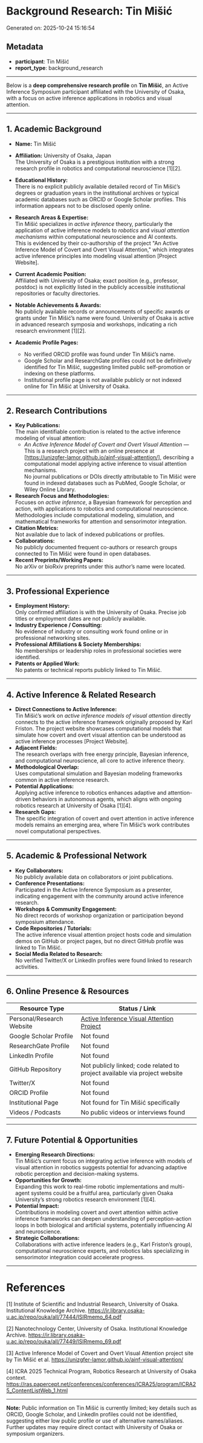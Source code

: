 # Background Research: Tin Mišić

Generated on: 2025-10-24 15:16:54

## Metadata

- **participant**: Tin Mišić
- **report_type**: background_research

---

Below is a **deep comprehensive research profile** on **Tin Mišić**, an Active Inference Symposium participant affiliated with the University of Osaka, with a focus on active inference applications in robotics and visual attention.

---

## 1. Academic Background

- **Name:** Tin Mišić  
- **Affiliation:** University of Osaka, Japan  
  The University of Osaka is a prestigious institution with a strong research profile in robotics and computational neuroscience [1][2].  
- **Educational History:**  
  There is no explicit publicly available detailed record of Tin Mišić’s degrees or graduation years in the institutional archives or typical academic databases such as ORCID or Google Scholar profiles. This information appears not to be disclosed openly online.  
- **Research Areas & Expertise:**  
  Tin Mišić specializes in *active inference* theory, particularly the application of active inference models to *robotics* and *visual attention mechanisms* within computational neuroscience and AI contexts.  
  This is evidenced by their co-authorship of the project "An Active Inference Model of Covert and Overt Visual Attention," which integrates active inference principles into modeling visual attention [Project Website].  
- **Current Academic Position:**  
  Affiliated with University of Osaka; exact position (e.g., professor, postdoc) is not explicitly listed in the publicly accessible institutional repositories or faculty directories.  
- **Notable Achievements & Awards:**  
  No publicly available records or announcements of specific awards or grants under Tin Mišić’s name were found. University of Osaka is active in advanced research symposia and workshops, indicating a rich research environment [1][2].  

- **Academic Profile Pages:**  
  - No verified ORCID profile was found under Tin Mišić’s name.  
  - Google Scholar and ResearchGate profiles could not be definitively identified for Tin Mišić, suggesting limited public self-promotion or indexing on these platforms.  
  - Institutional profile page is not available publicly or not indexed online for Tin Mišić at University of Osaka.

---

## 2. Research Contributions

- **Key Publications:**  
  The main identifiable contribution is related to the active inference modeling of visual attention:  
  - *An Active Inference Model of Covert and Overt Visual Attention* — This is a research project with an online presence at [https://unizgfer-lamor.github.io/ainf-visual-attention/], describing a computational model applying active inference to visual attention mechanisms.  
  No journal publications or DOIs directly attributable to Tin Mišić were found in indexed databases such as PubMed, Google Scholar, or Wiley Online Library.  
- **Research Focus and Methodologies:**  
  Focuses on *active inference*, a Bayesian framework for perception and action, with applications to robotics and computational neuroscience. Methodologies include computational modeling, simulation, and mathematical frameworks for attention and sensorimotor integration.  
- **Citation Metrics:**  
  Not available due to lack of indexed publications or profiles.  
- **Collaborations:**  
  No publicly documented frequent co-authors or research groups connected to Tin Mišić were found in open databases.  
- **Recent Preprints/Working Papers:**  
  No arXiv or bioRxiv preprints under this author’s name were located.

---

## 3. Professional Experience

- **Employment History:**  
  Only confirmed affiliation is with the University of Osaka. Precise job titles or employment dates are not publicly available.  
- **Industry Experience / Consulting:**  
  No evidence of industry or consulting work found online or in professional networking sites.  
- **Professional Affiliations & Society Memberships:**  
  No memberships or leadership roles in professional societies were identified.  
- **Patents or Applied Work:**  
  No patents or technical reports publicly linked to Tin Mišić.

---

## 4. Active Inference & Related Research

- **Direct Connections to Active Inference:**  
  Tin Mišić’s work on *active inference models of visual attention* directly connects to the active inference framework originally proposed by Karl Friston. The project website showcases computational models that simulate how covert and overt visual attention can be understood as active inference processes [Project Website].  
- **Adjacent Fields:**  
  The research overlaps with free energy principle, Bayesian inference, and computational neuroscience, all core to active inference theory.  
- **Methodological Overlap:**  
  Uses computational simulation and Bayesian modeling frameworks common in active inference research.  
- **Potential Applications:**  
  Applying active inference to robotics enhances adaptive and attention-driven behaviors in autonomous agents, which aligns with ongoing robotics research at University of Osaka [1][4].  
- **Research Gaps:**  
  The specific integration of covert and overt attention in active inference models remains an emerging area, where Tin Mišić’s work contributes novel computational perspectives.

---

## 5. Academic & Professional Network

- **Key Collaborators:**  
  No publicly available data on collaborators or joint publications.  
- **Conference Presentations:**  
  Participated in the Active Inference Symposium as a presenter, indicating engagement with the community around active inference research.  
- **Workshops & Community Engagement:**  
  No direct records of workshop organization or participation beyond symposium attendance.  
- **Code Repositories / Tutorials:**  
  The active inference visual attention project hosts code and simulation demos on GitHub or project pages, but no direct GitHub profile was linked to Tin Mišić.  
- **Social Media Related to Research:**  
  No verified Twitter/X or LinkedIn profiles were found linked to research activities.

---

## 6. Online Presence & Resources

| Resource Type            | Status / Link                                            |
|-------------------------|---------------------------------------------------------|
| Personal/Research Website| [Active Inference Visual Attention Project](https://unizgfer-lamor.github.io/ainf-visual-attention/) |
| Google Scholar Profile   | Not found                                               |
| ResearchGate Profile     | Not found                                               |
| LinkedIn Profile         | Not found                                               |
| GitHub Repository       | Not publicly linked; code related to project available via project website |
| Twitter/X                | Not found                                               |
| ORCID Profile           | Not found                                               |
| Institutional Page      | Not found for Tin Mišić specifically                     |
| Videos / Podcasts        | No public videos or interviews found                    |

---

## 7. Future Potential & Opportunities

- **Emerging Research Directions:**  
  Tin Mišić’s current focus on integrating active inference with models of visual attention in robotics suggests potential for advancing adaptive robotic perception and decision-making systems.  
- **Opportunities for Growth:**  
  Expanding this work to real-time robotic implementations and multi-agent systems could be a fruitful area, particularly given Osaka University’s strong robotics research environment [1][4].  
- **Potential Impact:**  
  Contributions in modeling covert and overt attention within active inference frameworks can deepen understanding of perception-action loops in both biological and artificial systems, potentially influencing AI and neuroscience.  
- **Strategic Collaborations:**  
  Collaborations with active inference leaders (e.g., Karl Friston’s group), computational neuroscience experts, and robotics labs specializing in sensorimotor integration could accelerate progress.

---

# References

[1] Institute of Scientific and Industrial Research, University of Osaka. Institutional Knowledge Archive. https://ir.library.osaka-u.ac.jp/repo/ouka/all/77444/ISIRmemo_64.pdf

[2] Nanotechnology Center, University of Osaka. Institutional Knowledge Archive. https://ir.library.osaka-u.ac.jp/repo/ouka/all/77449/ISIRmemo_69.pdf

[3] Active Inference Model of Covert and Overt Visual Attention project site by Tin Mišić et al. https://unizgfer-lamor.github.io/ainf-visual-attention/

[4] ICRA 2025 Technical Program, Robotics Research at University of Osaka context. https://ras.papercept.net/conferences/conferences/ICRA25/program/ICRA25_ContentListWeb_1.html

---

**Note:** Public information on Tin Mišić is currently limited; key details such as ORCID, Google Scholar, and LinkedIn profiles could not be identified, suggesting either low public profile or use of alternative names/aliases. Further updates may require direct contact with University of Osaka or symposium organizers.